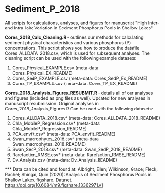 # Sediment_P_2018
All scripts for calculations, analyses, and figures for manuscript "High Inter- and Intra-lake Variation in Sediment Phosphorus Pools in Shallow Lakes"

**Cores_2018_Calc_Cleaning.R** - outlines our methods for calculating sediment physical characteristics and various phosphorus (P) concentrations. This script shows you how to produce the datafile Cores_ALLDATA_2018.csv, which is used for subsequent analyses. The cleaning script can be used with the following example datasets:
1. Cores_Physical_EXAMPLE.csv (meta-data: Cores_Physical_EX_README)
2. Cores_SedP_EXAMPLE.csv (meta-data: Cores_SedP_Ex_README)
3. Cores_TP_EXAMPLE.csv (meta-data: Cores_TP_EX_README)

   
**Cores_2018_Analysis_Figures_RESUBMIT.R** - details all of our analyses and figures (included as png files as well). Updated for new analyses in manuscript resubmission. Original analyses in Cores_2018_Analysis_Figures.R
Can be used with the following datasets:
1. Cores_ALLDATA_2018.csv* (meta-data: Cores_ALLDATA_2018_README)
2. Chla_MobileP_Regression.csv* (meta-data: Chla_MobileP_Regression_README)
3. PCA_envfit.csv* (meta-data: PCA_envfit_README)
4. Swan_macrophytes_2018.csv* (meta-data: Swan_macrophytes_2018_README)
5. Swan_SedP_2018.csv* (meta-data: Swan_SedP_2018_README)
6. Rarefaction_RMSE.csv* (meta-data: Rarefaction_RMSE_README)
7. Dv_Analysis.csv (meta-data: Dv_Analysis_README)
 
 *** Data can be cited and found at: Albright, Ellen; Wilkinson, Grace; Fleck, Rachel; Shingai, Quin (2020): Analysis of Sediment Phosphorus Pools in Shallow Lakes. figshare. Dataset. https://doi.org/10.6084/m9.figshare.13362971.v1 
